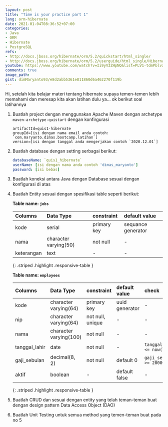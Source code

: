 ```yaml
---
layout: post
title: "Time is your practice part 1"
lang: orm-hibernate
date: 2021-01-04T08:36:52+07:00
categories:
- Java
- ORM
- Hibernate
- PostgreSQL
refs: 
- http://docs.jboss.org/hibernate/orm/5.2/quickstart/html_single/
- http://docs.jboss.org/hibernate/orm/5.2/userguide/html_single/Hibernate_User_Guide.html
youtube: https://www.youtube.com/watch?v=Ii9yV3ZHpNQ&list=PLV1-tdmPblvxHxNh867D1JR4u52LgzeIr&index=13
comments: true
image_path: 
gist: dimMaryanto93/e8d2abb5361e811860d6a462270f119b
---
```


Hi, setelah kita belajar materi tentang hibernate supaya temen-temen lebih memahami dan meresap kita akan latihan dulu ya... ok berikut soal latihannya

1. Buatlah project dengan menggunakan Apache Maven dengan archetype `maven-archetype-quistart` dengan konfirgurasi 
    ```properties
    artifactId=quis1-hibernate
    groupId=[isi dengan nama email anda contoh: `com.maryanto.dimas.bootcamp.latihan`]
    version=[isi dengan tanggal anda mengerjakan contoh `2020.12.01`]
    ```

2. Buatlah database dengan setting serbagai berikut:
    ```yaml
    databaseName: `quis1_hibernate`
    userName: [isi dengan nama anda contoh 'dimas_maryanto']
    password: [isi bebas]
    ```

3. Buatlah koneksi antara Java dengan Database sesuai dengan konfigurasi di atas

4. Buatlah Entity sesuai dengan spesifikasi table seperti berikut:

    **Table name: `jobs`**

    | Columns       | Data Type             | constraint    | default value         |
    | :---          | :---                  | :---          | :---                  |
    | kode          | serial                | primary key   | sequance generator    |
    | nama          | character varying(50) | not null      | -                     |
    | keterangan    | text                  | -             | -                     |
    {: .striped .highlight .responsive-table }

    **Table name: `employees`**
    
    | Columns       | Data Type             | constraint        | default value         | check                     |
    | :---          | :---                  | :---              | :---                  | :---                      |
    | kode          | character varying(64) | primary key       | uuid generator        | -                         |
    | nip           | character varying(64) | not null, unique  | -                     | -                         |
    | nama          | character varying(100)| not null          | -                     | -                         |
    | tanggal_lahir | date                  | not null          | -                     | `tanggal_lahir <= now()`  |
    | gaji_sebulan  | decimal(8, 2)         | not null          | default 0             | `gaji_sebulan >= 2000000` |
    | aktif         | boolean               | -                 | default false         | -                         |
    {: .striped .highlight .responsive-table }

5. Buatlah CRUD dan sesuai dengan entity yang telah teman-teman buat dengan design pattern Data Access Object (DAO)

6. Buatlah Unit Testing untuk semua method yang temen-teman buat pada no 5